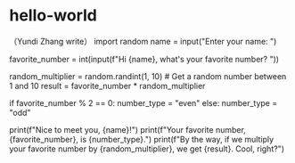 # hello-world



（Yundi Zhang write）
import random
name = input("Enter your name: ")

favorite_number = int(input(f"Hi {name}, what's your favorite number? "))

random_multiplier = random.randint(1, 10)  # Get a random number between 1 and 10
result = favorite_number * random_multiplier

if favorite_number % 2 == 0:
    number_type = "even"
else:
    number_type = "odd"

print(f"Nice to meet you, {name}!")
print(f"Your favorite number, {favorite_number}, is {number_type}.")
print(f"By the way, if we multiply your favorite number by {random_multiplier}, we get {result}. Cool, right?")
